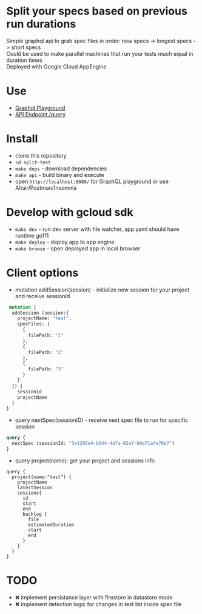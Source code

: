# Split your specs based on previous run durations
Simple graphql api to grab spec files in order: new specs -> longest specs -> short specs  
Could be used to make parallel machines that run your tests much equal in duration times  
Deployed with Google Cloud AppEngine

# Use
 - [Graphql Playground](https://test-splitter.appspot.com/)
 - [API Endpoint /query](https://test-splitter.appspot.com/query)


# Install
 - clone this repository  
 - `cd split-test`  
 - `make deps` - download dependencies
 - `make api` - build binary and execute  
 - open `http://localhost:8080/` for GraphQL playground or use Altair/Postman/Insomnia  

# Develop with gcloud sdk
 - `make dev` - run dev server with file watcher, app.yaml should have runtime go111
 - `make deploy` - deploy app to app engine
 - `make browse` - open deployed app in local browser

# Client options

 - mutation addSession(session) - initialize new session for your project and receive sessionId
```graphql
 mutation {
  addSession (session:{
    projectName: "test",
    specFiles: [
      {
        filePath: "1"
      },
      {
        filePath: "2"
      },
      {
        filePath: "3"
      }
    ]
  }) {
    sessionId
    projectName
  }
}
 ```

 - query nextSpec(sessionID) - receive next spec file to run for specific session
```graphql
query {
  nextSpec (sessionId: "3e1295e4-b044-4a7a-82a7-b0e71afe70e7")
}
 ```

  - query project(name): get your project and sessions info
```
query {
  project(name:"test") {
    projectName
    latestSession
    sessions{
      id
      start
      end
      backlog {
        file
        estimatedDuration
        start
        end
      }
    }
  }
}
```


 # TODO
  - :x: implement persistance layer with firestore in datastore mode
  - :x: implement detection logic for changes in test list inside spec file